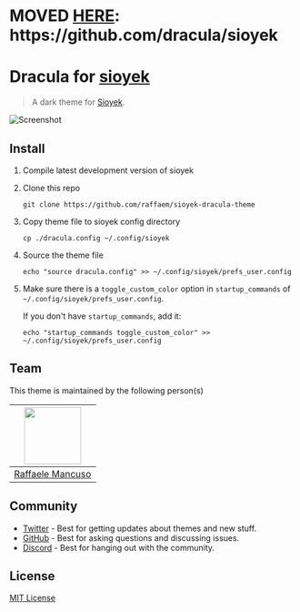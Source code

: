 <h1>MOVED <a href="https://github.com/dracula/sioyek">HERE</a>: https://github.com/dracula/sioyek</h1>

# Dracula for [sioyek](https://sioyek.info)

> A dark theme for [Sioyek](https://sioyek.info).

![Screenshot](./screenshot.png)

## Install

1. Compile latest development version of sioyek
2. Clone this repo
	```
	git clone https://github.com/raffaem/sioyek-dracula-theme
	```
3. Copy theme file to sioyek config directory
	```
	cp ./dracula.config ~/.config/sioyek
	```
4. Source the theme file
	```
	echo "source dracula.config" >> ~/.config/sioyek/prefs_user.config
	```
5. Make sure there is a `toggle_custom_color` option in `startup_commands` of `~/.config/sioyek/prefs_user.config`.
	
	If you don't have  `startup_commands`, add it:
	```
	echo "startup_commands toggle_custom_color" >> ~/.config/sioyek/prefs_user.config
	```


<!-- All instructions can be found at [draculatheme.com/foobar](https://draculatheme.com/foobar) -->

## Team

This theme is maintained by the following person(s)
<!-- and a bunch of [awesome contributors](https://github.com/dracula/foobar/graphs/contributors) [TODO]. -->

|[<img src="https://github.com/raffaem.png" width="100">](https://github.com/raffaem)|
|-|
|[Raffaele Mancuso](https://github.com/raffaem)|

## Community

- [Twitter](https://twitter.com/draculatheme) - Best for getting updates about themes and new stuff.
- [GitHub](https://github.com/dracula/dracula-theme/discussions) - Best for asking questions and discussing issues.
- [Discord](https://draculatheme.com/discord-invite) - Best for hanging out with the community.

## License

[MIT License](./LICENSE)
